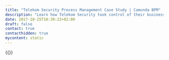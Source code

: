 ```yaml
---
title: "Telekom Security Process Management Case Study | Camunda BPM"
description: "Learn how Telekom Security took control of their business process automation and improved efficiency in their organization with Camunda. Camunda is the leader for workflow automation based on Java and BPMN 2.0."
date: 2017-10-25T10:39:22+02:00
draft: false
contact: true
contacthidden: true
mycontent: static
---
```

{{<case-study-single
company="Telekom Security"
companydescription="<p>Magenta Security is Deutsche Telekom’s answer to the rapidly growing number of attacks through the Internet. We provide to our customers from global enterprises through SMBs to private users a portfolio of easy-to-use, best-of-breed security solutions to protect their digital assets from assault, espionage and data theft. In the Security Hub Dirk Backofen, Business Leader Telekom Security, will introduce the Magenta Security portfolio together with partners from our  eco system.</p>"
customerquote="<p>With Camunda, the Telekom Security's core business processes (from lead receipt to invoicing) are tracked and controlled in an end-to-end approach. On the one hand, this leads to complete transparency of the offer process and enables us to provide information on the current processing status at any time. The evaluation of process data optimizes the use of sales resources and enables continuous improvement of the sales process. On the other hand, Camunda controls the different teams involved in order processing process and provides each employee with the required information at the right time. Knowledge of the overall process makes it possible to act holistically and leads to closer cooperation between all the employees involved in order to achieve the common goal of 'inspiring customers'.</p><p>-Matthias Jung, IT-Security Architect</p>"
teaser="Using Camunda for Telekom Security's core business processes from lead receipt to invoicing "
usecase=""
videolink=""
logo="//images.ctfassets.net/vpidbgnakfvf/jowpNNlpYcocaeemQeoAY/02b14ddb958ef468ac708b992477393e/magenta-security.svg"
pdf=""
thumbnail="">}}